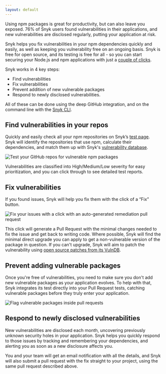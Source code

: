 ```yaml
---
layout: default
---
```

Using npm packages is great for productivity, but can also leave you exposed. 76% of Snyk users found vulnerabilities in their applications, and new vulnerabilities are disclosed regularly, putting your application at risk.

Snyk helps you fix vulnerabilities in your npm dependencies quickly and easily, as well as keeping you vulnerability free on an ongoing basis. Snyk is free for open source, and its testing is free for all - so you can start securing your Node.js and npm applications with just a [couple of clicks](https://snyk.io/auth/github).

Snyk works in 4 key steps:

- Find vulnerabilities
- Fix vulnerabilities
- Prevent addition of new vulnerable packages
- Respond to newly disclosed vulnerabilities.

All of these can be done using the deep GitHub integration, and on the command line with the [Snyk CLI](https://snyk.io/docs/).

## Find vulnerabilities in your repos
Quickly and easily check all your npm repositories on Snyk’s [test page](https://snyk.io/test/). Snyk will identify the repositories that use npm, calculate their dependencies, and match them up with Snyk's [vulnerability database](https://snyk.io/vuln/).

![Test your GitHub repos for vulnerable npm packages](https://res.cloudinary.com/snyk/image/upload/v1466096854/features-add-repos.png)

Vulnerabilities are classified into High/Medium/Low severity for easy prioritization, and you can click through to see detailed test reports.

## Fix vulnerabilities
If you found issues, Snyk will help you fix them with the click of a “Fix” button.

![Fix your issues with a click with an auto-generated remediation pull request](https://res.cloudinary.com/snyk/image/upload/v1466096854/features-remediation-PR.png)


This click will generate a Pull Request with the minimal changes needed to fix the issue and get back to writing code. Where possible, Snyk will find the minimal direct upgrade you can apply to get a non-vulnerable version of the package in question. If you can't upgrade, Snyk will aim to patch the vulnerability using [open source patches from its VulnDB](https://github.com/Snyk/vulndb/).

## Prevent adding vulnerable packages
Once you're free of vulnerabilities, you need to make sure you don't add new vulnerable packages as your application evolves. To help with that, Snyk integrates its test directly into your Pull Request tests, catching vulnerable packages before they truly enter your application.

![Flag vulnerable packages inside pull requests](https://res.cloudinary.com/snyk/image/upload/v1466096854/features-test-in-pr.png)

## Respond to newly disclosed vulnerabilities
New vulnerabilities are disclosed each month, uncovering previously unknown security holes in your application. Snyk helps you quickly respond to those issues by tracking and remembering your dependencies, and alerting you as soon as a new disclosure affects you.

You and your team will get an email notification with all the details, and Snyk will also submit a pull request with the fix straight to your project, using the same pull request described above.
